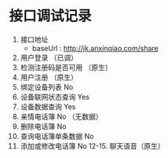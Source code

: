 # 接口调试记录
1. 接口地址
    - baseUrl : http://jk.anxinqiao.com/share
2. 用户登录 （已调）
3. 检测注册码是否可用  （原生）
4. 用户注册  （原生）
5. 绑定设备列表  No
6. 设备联网状态查询  Yes
7. 设备数据查询  Yes
8. 亲情电话簿  No （无数据）
9. 删除电话簿 No
10. 查询电话簿单条数据  No
11. 添加或修改电话簿  No
12-15.  聊天语音（原生）



